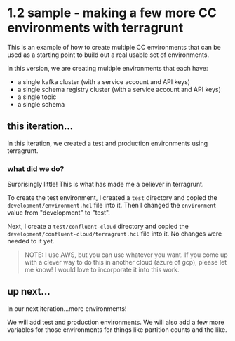 # 1.2 sample - making a few more CC environments with terragrunt

This is an example of how to create multiple CC environments that can be used 
as a starting point to build out a real usable set of environments.

In this version, we are creating multiple environments that each have:
- a single kafka cluster (with a service account and API keys)
- a single schema registry cluster (with a service account and API keys)
- a single topic
- a single schema

## this iteration...

In this iteration, we created a test and production environments using terragrunt.

### what did we do?

Surprisingly little! This is what has made me a believer in terragrunt.

To create the test environment, I created a `test` directory and copied the 
`development/environment.hcl` file into it. Then I changed the `environment` 
value from "development" to "test". 

Next, I create a `test/confluent-cloud` directory and copied the 
`development/confluent-cloud/terragrunt.hcl` file into it. No changes were 
needed to it yet.

> NOTE: I use AWS, but you can use whatever you want. If you come up with a 
> clever way to do this in another cloud (azure of gcp), please let me know! I 
> would love to incorporate it into this work.

## up next...

In our next iteration...more environments!

We will add test and production environments. We will also add a few more 
variables for those environments for things like partition counts and the like.
